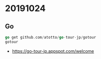# 20191024

## Go

```go
go get github.com/atotto/go-tour-jp/gotour
gotour
```

* https://go-tour-jp.appspot.com/welcome

